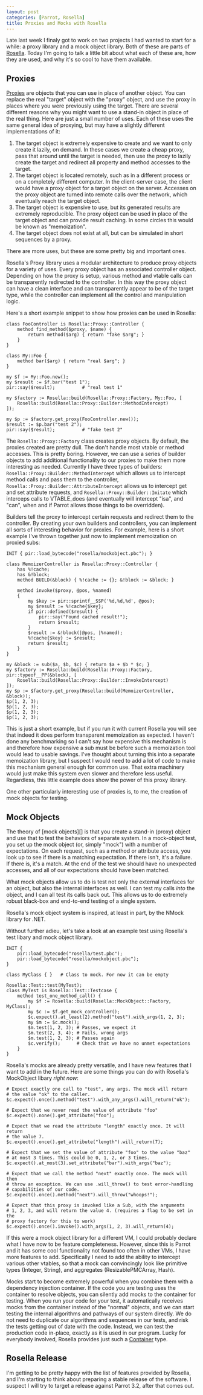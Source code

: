 ```yaml
---
layout: post
categories: [Parrot, Rosella]
title: Proxies and Mocks with Rosella
---
```


Late last week I finaly got to work on two projects I had wanted to start for
a while: a proxy library and a mock object library. Both of these are parts of
[Rosella][]. Today I'm going to talk a little bit about what each of these
are, how they are used, and why it's so cool to have them available.

[Rosella]: http://github.com/Whiteknight/Rosella

## Proxies

[Proxies][proxy_pattern] are objects that you can use in place of another
object. You can replace the real "target" object with the "proxy" object, and
use the proxy in places where you were previously using the target. There are
several different reasons why you might want to use a stand-in object in place
of the real thing. Here are just a small number of uses. Each of these uses
the same general idea of proxying, but may have a slightly different
implementations of it:

[proxy_pattern]: http://en.wikipedia.org/wiki/Proxy_pattern

1. The target object is extremely expensive to create and we want to only
   create it lazily, on demand. In these cases we create a cheap proxy, pass
   that around until the target is needed, then use the proxy to lazily create
   the target and redirect all property and method accesses to the target.
2. The target object is located remotely, such as in a different process or
   on a completely different computer. In the client-server case, the client
   would have a proxy object for a target object on the server. Accesses on
   the proxy object are turned into remote calls over the network, which
   eventually reach the target object.
3. The target object is expensive to use, but its generated results are
   extremely reproducible. The proxy object can be used in place of the target
   object and can provide result caching. In some circles this would be known
   as "memoization".
4. The target object does not exist at all, but can be simulated in short
   sequences by a proxy.

There are more uses, but these are some pretty big and important ones.

Rosella's Proxy library uses a modular architecture to produce proxy objects
for a variety of uses. Every proxy object has an associated controller object.
Depending on how the proxy is setup, various method and vtable calls can be
transparently redirected to the controller. In this way the proxy object can
have a clean interface and can transparently appear to be of the target type,
while the controller can implement all the control and manipulation logic.

Here's a short example snippet to show how proxies can be used in Rosella:

    class FooController is Rosella::Proxy::Controller {
        method find_method($proxy, $name) {
            return method($arg) { return "fake $arg"; }
        }
    }

    class My::Foo {
        method bar($arg) { return "real $arg"; }
    }

    my $f := My::Foo.new();
    my $result := $f.bar("test 1");
    pir::say($result);          # "real test 1"

    my $factory := Rosella::build(Rosella::Proxy::Factory, My::Foo, [
        Rosella::build(Rosella::Proxy::Builder::MethodIntercept)
    ]);

    my $p := $factory.get_proxy(FooController.new());
    $result := $p.bar("test 2");
    pir::say($result);          # "fake test 2"

The `Rosella::Proxy::Factory` class creates proxy objects. By default, the
proxies created are pretty dull. The don't handle most vtable or method
accesses. This is pretty boring. However, we can use a series of builder
objects to add additional functionality to our proxies to make them more
interesting as needed. Currently I have three types of builders:
`Rosella::Proxy::Builder::MethodIntercept` which allows us to intercept
method calls and pass them to the controller,
`Rosella::Proxy::Builder::AttributeIntercept` allows us to intercept get and
set attribute requests, and `Rosella::Proxy::Builder::Imitate` which
interceps calls to VTABLE_does (and eventually will intercept "isa", and
"can", when and if Parrot allows those things to be overridden).

Builders tell the proxy to intercept certain requests and redirect them to the
controller. By creating your own builders and controllers, you can implement
all sorts of interesting behavior for proxies. For example, here is a short
example I've thrown together just now to implement memoization on proxied
subs:

    INIT { pir::load_bytecode("rosella/mockobject.pbc"); }

    class MemoizerController is Rosella::Proxy::Controller {
        has %!cache;
        has &!block;
        method BUILD(&block) { %!cache := {}; &!block := &block; }

        method invoke($proxy, @pos, %named)
        {
            my $key := pir::sprintf__SSP('%d,%d,%d', @pos);
            my $result := %!cache{$key};
            if pir::defined($result) {
                pir::say("Found cached result!");
                return $result;
            }
            $result := &!block(|@pos, |%named);
            %!cache{$key} := $result;
            return $result;
        }
    }

    my &block := sub($a, $b, $c) { return $a + $b * $c; }
    my $factory := Rosella::build(Rosella::Proxy::Factory, pir::typeof__PP(&block), [
        Rosella::build(Rosella::Proxy::Builder::InvokeIntercept)
    ]);
    my $p := $factory.get_proxy(Rosella::build(MemoizerController, &block));
    $p(1, 2, 3);
    $p(1, 2, 3);
    $p(1, 2, 3);
    $p(1, 2, 3);

This is just a short example, but if you run it with current Rosella you will
see that indeed it does perform transparent memoization as expected. I haven't
done any benchmarking so I can't say how expensive this mechanism is and
therefore how expensive a sub must be before such a memoization tool would
lead to usable savings. I've thought about turning this into a separate
memoization library, but I suspect I would need to add a lot of code to make
this mechanism general enough for common use. That extra machinery would just
make this system even slower and therefore less useful. Regardless, this
little example does show the power of this proxy library.

One other particularly interesting use of proxies is, to me, the creation of
mock objects for testing.

## Mock Objects

The theory of [mock objects][] is that you create a stand-in (proxy) object
and use that to test the behaviors of separate system. In a mock-object test,
you set up the mock object (or, simply "mock") with a number of expectations.
On each request, such as a method or attribute access, you look up to see if
there is a matching expectation. If there isn't, it's a failure. If there is,
it's a match. At the end of the test we should have no unexpected accesses,
and all of our expectations should have been matched.

[mock_objects]: http://en.wikipedia.org/wiki/Mock_Object

What mock objects allow us to do is test not only the external interfaces for
an object, but also the internal interfaces as well. I can test my calls
*into* the object, and I can all test its calls back out. This allows us to
do extremely robust black-box and end-to-end testing of a single system.

Rosella's mock object system is inspired, at least in part, by the NMock
library for .NET.

Without further adieu, let's take a look at an example test using Rosella's
test libary and mock object library.

    INIT {
        pir::load_bytecode("rosella/test.pbc");
        pir::load_bytecode("rosella/mockobject.pbc");
    }

    class MyClass { }   # Class to mock. For now it can be empty

    Rosella::Test::test(MyTest);
    class MyTest is Rosella::Test::Testcase {
        method test_one_method_call() {
            my $f := Rosella::build(Rosella::MockObject::Factory, MyClass);
            my $c := $f.get_mock_controller();
            $c.expect().at_least(2).method("test").with_args(1, 2, 3);
            my $m := $c.mock();
            $m.test(1, 2, 3); # Passes, we expect it
            $m.test(2, 3, 4); # Fails, wrong args
            $m.test(1, 2, 3); # Passes again
            $c.verify();      # Check that we have no unmet expectations
        }
    }

Rosella's mocks are already pretty versatile, and I have new features that I
want to add in the future. Here are some things you can do with Rosella's
MockObject libary *right now*:

    # Expect exactly one call to "test", any args. The mock will return
    # the value "ok" to the caller.
    $c.expect().once().method("test").with_any_args().will_return("ok");

    # Expect that we never read the value of attribute "foo"
    $c.expect().none().get_attribute("foo");

    # Expect that we read the attribute "length" exactly once. It will return
    # the value 7.
    $c.expect().once().get_attribute("length").will_return(7);

    # Expect that we set the value of attribute "foo" to the value "baz"
    # at most 3 times. This could be 0, 1, 2, or 3 times.
    $c.expect().at_most(3).set_attribute("bar").with_args("baz");

    # Expect that we call the method "next" exactly once. The mock will then
    # throw an exception. We can use .will_throw() to test error-handling
    # capabilities of our code.
    $c.expect().once().method("next").will_throw("whoops!");

    # Expect that this proxy is invoked like a Sub, with the arguments
    # 1, 2, 3, and will return the value 4. (requires a flag to be set in the
    # proxy factory for this to work)
    $c.expect().once().invoke().with_args(1, 2, 3).will_return(4);

If this were a mock object library for a different VM, I could probably
declare what I have now to be feature completeness. However, since this is
Parrot and it has some cool functionality not found too often in other VMs,
I have more features to add. Specifically I need to add the ability to
intercept various other vtables, so that a mock can convincingly look like
primitive types (Integer, String), and aggregates (ResizablePMCArray, Hash).

Mocks start to become extremely powerful when you combine them with a
dependency injection container. If the code you are testing uses the container
to resolve objects, you can silently add mocks to the container for testing.
When you run your code for your test, it automatically receives mocks from
the container instead of the "normal" objects, and we can start testing the
internal algorithms and pathways of our system directly. We do not need to
duplicate our algorithms and sequences in our tests, and risk the tests
getting out of date with the code. Instead, we can test the production code
in-place, exactly as it is used in our program. Lucky for everybody involved,
Rosella provides just such a [Container][] type.

[Container]: /2011/02/16/introducting_parrot-container.html

## Rosella Release

I'm getting to be pretty happy with the list of features provided by Rosella,
and I'm starting to think about preparing a stable release of the software.
I suspect I will try to target a release against Parrot 3.2, after that comes
out.
